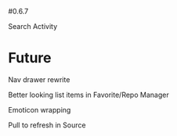 #0.6.7

Search Activity

# Future

Nav drawer rewrite

Better looking list items in Favorite/Repo Manager

Emoticon wrapping

Pull to refresh in Source